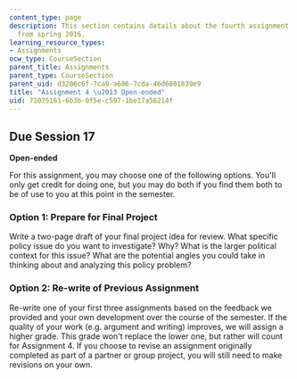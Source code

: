 ```yaml
---
content_type: page
description: This section contains details about the fourth assignment for 11.003J
  from spring 2016.
learning_resource_types:
- Assignments
ocw_type: CourseSection
parent_title: Assignments
parent_type: CourseSection
parent_uid: d3206c6f-7ca9-a606-7cda-46d6081839e9
title: "Assignment 4 \u2013 Open-ended"
uid: 71075161-6b3b-0f5e-c597-1be17a56214f
---
```


Due Session 17
--------------

**Open-ended**

For this assignment, you may choose one of the following options. You'll only get credit for doing one, but you may do both if you find them both to be of use to you at this point in the semester.

### Option 1: Prepare for Final Project

Write a two-page draft of your final project idea for review. What specific policy issue do you want to investigate? Why? What is the larger political context for this issue? What are the potential angles you could take in thinking about and analyzing this policy problem?

### Option 2: Re-write of Previous Assignment

Re-write one of your first three assignments based on the feedback we provided and your own development over the course of the semester. If the quality of your work (e.g. argument and writing) improves, we will assign a higher grade. This grade won't replace the lower one, but rather will count for Assignment 4. If you choose to revise an assignment originally completed as part of a partner or group project, you will still need to make revisions on your own.